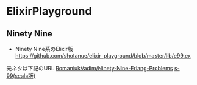 # ElixirPlayground

## Ninety Nine
- Ninety Nine系のElixir版
https://github.com/shotanue/elixir_playground/blob/master/lib/e99.ex

元ネタは下記のURL
[RomaniukVadim/Ninety-Nine-Erlang-Problems](https://github.com/RomaniukVadim/Ninety-Nine-Erlang-Problems)
[s-99(scala版)](http://aperiodic.net/phil/scala/s-99/)

